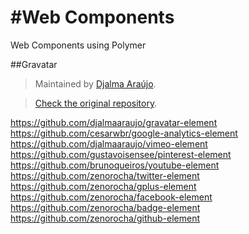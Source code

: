 #Web Components
==============

Web Components using Polymer

##Gravatar
> Maintained by [Djalma Araújo](https://github.com/djalmaaraujo).

> [Check the original repository](https://github.com/djalmaaraujo/gravatar-element).
  


https://github.com/djalmaaraujo/gravatar-element 
https://github.com/cesarwbr/google-analytics-element
https://github.com/djalmaaraujo/vimeo-element
https://github.com/gustavoisensee/pinterest-element
https://github.com/brunoqueiros/youtube-element
https://github.com/zenorocha/twitter-element
https://github.com/zenorocha/gplus-element
https://github.com/zenorocha/facebook-element
https://github.com/zenorocha/badge-element
https://github.com/zenorocha/github-element





